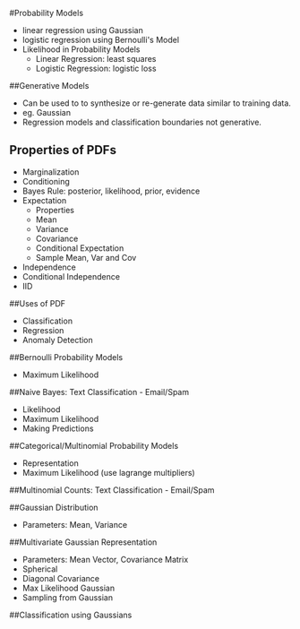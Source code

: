 #Probability Models
- linear regression using Gaussian
- logistic regression using Bernoulli's Model
- Likelihood in Probability Models
  - Linear Regression: least squares
  - Logistic Regression: logistic loss

##Generative Models
- Can be used to to synthesize or re-generate data similar to training data.
- eg. Gaussian
- Regression models and classification boundaries not generative.

## Properties of PDFs
- Marginalization
- Conditioning
- Bayes Rule: posterior, likelihood, prior, evidence
- Expectation
  - Properties
  - Mean
  - Variance
  - Covariance
  - Conditional Expectation
  - Sample Mean, Var and Cov
- Independence
- Conditional Independence
- IID

##Uses of PDF
- Classification
- Regression
- Anomaly Detection

##Bernoulli Probability Models
- Maximum Likelihood

##Naive Bayes: Text Classification - Email/Spam
- Likelihood
- Maximum Likelihood
- Making Predictions

##Categorical/Multinomial Probability Models
- Representation
- Maximum Likelihood (use lagrange multipliers)

##Multinomial Counts: Text Classification - Email/Spam

##Gaussian Distribution
- Parameters: Mean, Variance

##Multivariate Gaussian Representation
- Parameters: Mean Vector, Covariance Matrix
- Spherical
- Diagonal Covariance
- Max Likelihood Gaussian
- Sampling from Gaussian

##Classification using Gaussians

